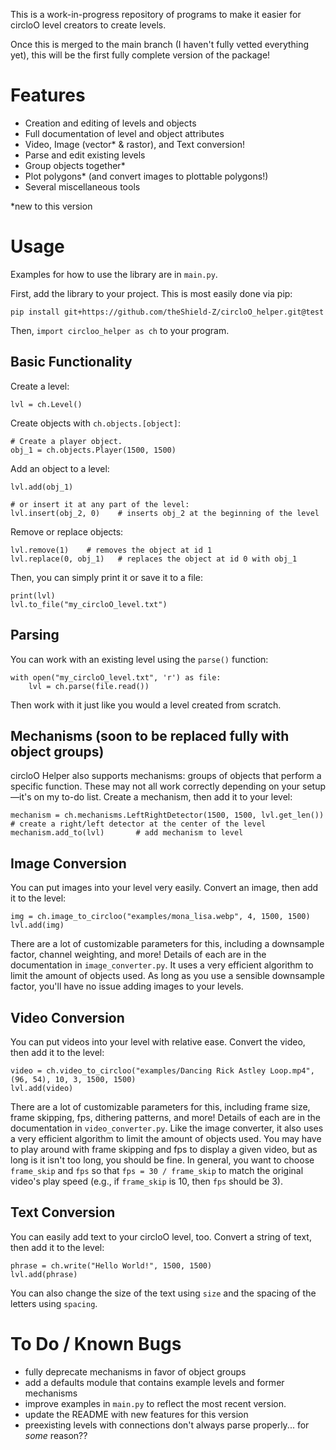This is a work-in-progress repository of programs to make it easier for circloO level creators to create levels.

Once this is merged to the main branch (I haven't fully vetted everything yet), this will be the first fully complete version of the package!

# Features

- Creation and editing of levels and objects
- Full documentation of level and object attributes
- Video, Image (vector* & rastor), and Text conversion!
- Parse and edit existing levels
- Group objects together*
- Plot polygons* (and convert images to plottable polygons!)
- Several miscellaneous tools

*new to this version

# Usage

Examples for how to use the library are in `main.py`.

First, add the library to your project. This is most easily done via pip:
```
pip install git+https://github.com/theShield-Z/circloO_helper.git@test
```
Then, `import circloo_helper as ch` to your program.


## Basic Functionality

Create a level:
```
lvl = ch.Level()
```

Create objects with `ch.objects.[object]`:
```
# Create a player object.
obj_1 = ch.objects.Player(1500, 1500)
```

Add an object to a level:
```
lvl.add(obj_1)

# or insert it at any part of the level:
lvl.insert(obj_2, 0)    # inserts obj_2 at the beginning of the level
```

Remove or replace objects:
```
lvl.remove(1)    # removes the object at id 1
lvl.replace(0, obj_1)   # replaces the object at id 0 with obj_1
```

Then, you can simply print it or save it to a file:
```
print(lvl)
lvl.to_file("my_circloO_level.txt")
```

## Parsing

You can work with an existing level using the `parse()` function:
```
with open("my_circloO_level.txt", 'r') as file:
    lvl = ch.parse(file.read())
```
Then work with it just like you would a level created from scratch.

## Mechanisms (soon to be replaced fully with object groups)

circloO Helper also supports mechanisms: groups of objects that perform a specific function. These may not all work correctly depending on your setup—it's on my to-do list.
Create a mechanism, then add it to your level:
```
mechanism = ch.mechanisms.LeftRightDetector(1500, 1500, lvl.get_len())     # create a right/left detector at the center of the level
mechanism.add_to(lvl)       # add mechanism to level
```

## Image Conversion

You can put images into your level very easily. Convert an image, then add it to the level:
```
img = ch.image_to_circloo("examples/mona_lisa.webp", 4, 1500, 1500)
lvl.add(img)
```
There are a lot of customizable parameters for this, including a downsample factor, channel weighting, and more! Details of each are in the documentation in `image_converter.py`.
It uses a very efficient algorithm to limit the amount of objects used. As long as you use a sensible downsample factor, you'll have no issue adding images to your levels.

## Video Conversion

You can put videos into your level with relative ease. Convert the video, then add it to the level:
```
video = ch.video_to_circloo("examples/Dancing Rick Astley Loop.mp4", (96, 54), 10, 3, 1500, 1500)
lvl.add(video)
```
There are a lot of customizable parameters for this, including frame size, frame skipping, fps, dithering patterns, and more! Details of each are in the documentation in `video_converter.py`.
Like the image converter, it also uses a very efficient algorithm to limit the amount of objects used. You may have to play around with frame skipping and fps to display a given video, but as long is it isn't too long, you should be fine. In general, you want to choose `frame_skip` and `fps` so that `fps = 30 / frame_skip` to match the original video's play speed (e.g., if `frame_skip` is 10, then `fps` should be 3).

## Text Conversion

You can easily add text to your circloO level, too. Convert a string of text, then add it to the level:
```
phrase = ch.write("Hello World!", 1500, 1500)
lvl.add(phrase)
```
You can also change the size of the text using `size` and the spacing of the letters using `spacing`.


# To Do / Known Bugs

- fully deprecate mechanisms in favor of object groups
- add a defaults module that contains example levels and former mechanisms
- improve examples in `main.py` to reflect the most recent version.
- update the README with new features for this version
- preexisting levels with connections don't always parse properly... for *some* reason??
